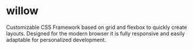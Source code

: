 # willow
Customizable CSS Framework based on grid and flexbox to quickly create layouts. Designed for the modern browser it is fully responsive and easily adaptable for personalized development. 

